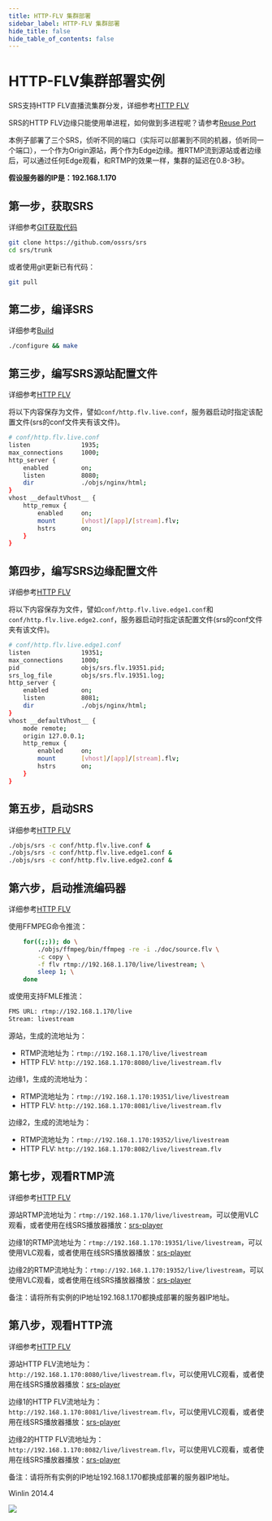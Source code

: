 ```yaml
---
title: HTTP-FLV 集群部署
sidebar_label: HTTP-FLV 集群部署
hide_title: false
hide_table_of_contents: false
---
```


# HTTP-FLV集群部署实例

SRS支持HTTP FLV直播流集群分发，详细参考[HTTP FLV](./delivery-http-flv.md#about-http-flv)

SRS的HTTP FLV边缘只能使用单进程，如何做到多进程呢？请参考[Reuse Port](./reuse-port.md)

本例子部署了三个SRS，侦听不同的端口（实际可以部署到不同的机器，侦听同一个端口），一个作为Origin源站，两个作为Edge边缘。推RTMP流到源站或者边缘后，可以通过任何Edge观看，和RTMP的效果一样，集群的延迟在0.8-3秒。

**假设服务器的IP是：192.168.1.170**

## 第一步，获取SRS

详细参考[GIT获取代码](./git.md)

```bash
git clone https://github.com/ossrs/srs
cd srs/trunk
```

或者使用git更新已有代码：

```bash
git pull
```

## 第二步，编译SRS

详细参考[Build](./install.md)

```bash
./configure && make
```

## 第三步，编写SRS源站配置文件

详细参考[HTTP FLV](./delivery-http-flv.md)

将以下内容保存为文件，譬如`conf/http.flv.live.conf`，服务器启动时指定该配置文件(srs的conf文件夹有该文件)。

```bash
# conf/http.flv.live.conf
listen              1935;
max_connections     1000;
http_server {
    enabled         on;
    listen          8080;
    dir             ./objs/nginx/html;
}
vhost __defaultVhost__ {
    http_remux {
        enabled     on;
        mount       [vhost]/[app]/[stream].flv;
        hstrs       on;
    }
}
```

## 第四步，编写SRS边缘配置文件

详细参考[HTTP FLV](./delivery-http-flv.md)

将以下内容保存为文件，譬如`conf/http.flv.live.edge1.conf`和`conf/http.flv.live.edge2.conf`，服务器启动时指定该配置文件(srs的conf文件夹有该文件)。

```bash
# conf/http.flv.live.edge1.conf
listen              19351;
max_connections     1000;
pid                 objs/srs.flv.19351.pid;
srs_log_file        objs/srs.flv.19351.log;
http_server {
    enabled         on;
    listen          8081;
    dir             ./objs/nginx/html;
}
vhost __defaultVhost__ {
    mode remote;
    origin 127.0.0.1;
    http_remux {
        enabled     on;
        mount       [vhost]/[app]/[stream].flv;
        hstrs       on;
    }
}
```

## 第五步，启动SRS

详细参考[HTTP FLV](./delivery-http-flv.md)

```bash
./objs/srs -c conf/http.flv.live.conf &
./objs/srs -c conf/http.flv.live.edge1.conf &
./objs/srs -c conf/http.flv.live.edge2.conf &
```

## 第六步，启动推流编码器

详细参考[HTTP FLV](./delivery-http-flv.md)

使用FFMPEG命令推流：

```bash
    for((;;)); do \
        ./objs/ffmpeg/bin/ffmpeg -re -i ./doc/source.flv \
        -c copy \
        -f flv rtmp://192.168.1.170/live/livestream; \
        sleep 1; \
    done
```

或使用支持FMLE推流：

```bash
FMS URL: rtmp://192.168.1.170/live
Stream: livestream
```

源站，生成的流地址为：
* RTMP流地址为：`rtmp://192.168.1.170/live/livestream`
* HTTP FLV: `http://192.168.1.170:8080/live/livestream.flv`

边缘1，生成的流地址为：
* RTMP流地址为：`rtmp://192.168.1.170:19351/live/livestream`
* HTTP FLV: `http://192.168.1.170:8081/live/livestream.flv`

边缘2，生成的流地址为：
* RTMP流地址为：`rtmp://192.168.1.170:19352/live/livestream`
* HTTP FLV: `http://192.168.1.170:8082/live/livestream.flv`

## 第七步，观看RTMP流

详细参考[HTTP FLV](./delivery-http-flv.md)

源站RTMP流地址为：`rtmp://192.168.1.170/live/livestream`，可以使用VLC观看，或者使用在线SRS播放器播放：[srs-player](https://ossrs.net/players/srs_player.html)

边缘1的RTMP流地址为：`rtmp://192.168.1.170:19351/live/livestream`，可以使用VLC观看，或者使用在线SRS播放器播放：[srs-player](https://ossrs.net/players/srs_player.html)

边缘2的RTMP流地址为：`rtmp://192.168.1.170:19352/live/livestream`，可以使用VLC观看，或者使用在线SRS播放器播放：[srs-player](https://ossrs.net/players/srs_player.html)

备注：请将所有实例的IP地址192.168.1.170都换成部署的服务器IP地址。

## 第八步，观看HTTP流

详细参考[HTTP FLV](./delivery-http-flv.md)

源站HTTP FLV流地址为： `http://192.168.1.170:8080/live/livestream.flv`，可以使用VLC观看，或者使用在线SRS播放器播放：[srs-player](https://ossrs.net/players/srs_player.html)

边缘1的HTTP FLV流地址为： `http://192.168.1.170:8081/live/livestream.flv`，可以使用VLC观看，或者使用在线SRS播放器播放：[srs-player](https://ossrs.net/players/srs_player.html)

边缘2的HTTP FLV流地址为： `http://192.168.1.170:8082/live/livestream.flv`，可以使用VLC观看，或者使用在线SRS播放器播放：[srs-player](https://ossrs.net/players/srs_player.html)

备注：请将所有实例的IP地址192.168.1.170都换成部署的服务器IP地址。

Winlin 2014.4

![](https://ossrs.net/gif/v1/sls.gif?site=ossrs.net&path=/lts/doc/zh/v4/sample-http-flv-cluster)


